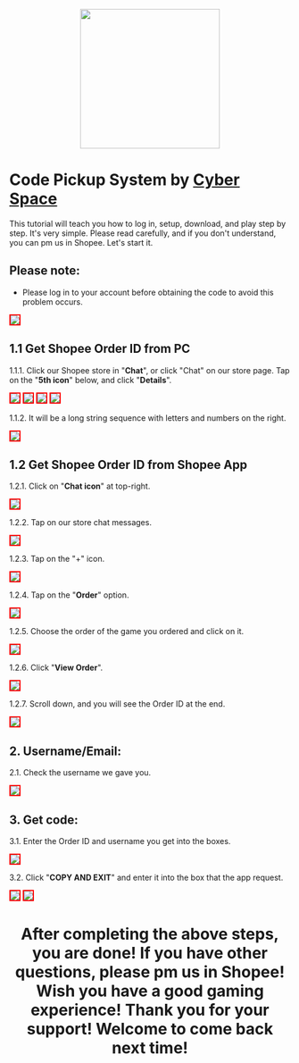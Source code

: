 <p align="center">
<img src="https://user-images.githubusercontent.com/91774682/135708227-fefb44fa-ae60-4d5b-8cdf-a68d30176e66.png" width="250" height="250">
</p>

# Code Pickup System by [Cyber Space](https://shopee.com.my/cyberspace1902)
This tutorial will teach you how to log in, setup, download, and play step by step. It's very simple. Please read carefully, and if you don't understand, you can pm us in Shopee. Let's start it.

## Please note:
* Please log in to your account before obtaining the code to avoid this problem occurs.

 <img src="https://user-images.githubusercontent.com/91774682/136669583-089c689d-00cf-4f34-914d-6bad7089d62d.jpg" style="border: 2px solid red" />

## 1.1 Get Shopee Order ID from PC

1.1.1. Click our Shopee store in "**Chat**", or click "Chat" on our store page. Tap on the "**5th icon**" below, and click "**Details**".

<img src="https://user-images.githubusercontent.com/91774682/135895644-451d96fe-c47d-4c91-a12f-986e2df25f35.jpg" style="border: 2px solid red" />
 
<img src="https://user-images.githubusercontent.com/91774682/135895843-29f4131f-3df4-4fa6-a11f-bdffbc1fe5c9.jpg" style="border: 2px solid red" />
  
<img src="https://user-images.githubusercontent.com/91774682/135895648-599c1b1d-fa67-4396-ab2f-1e3273c57d22.jpg" style="border: 2px solid red" />
   
<img src="https://user-images.githubusercontent.com/91774682/135895635-4bfaf81b-c07b-47b5-9053-690cb055dd32.jpg" style="border: 2px solid red" />
    
1.1.2.  It will be a long string sequence with letters and numbers on the right.

<img src="https://user-images.githubusercontent.com/91774682/135896119-c6acb5aa-a05c-49b9-9ee2-cf7ee423ef27.jpg" style="border: 2px solid red" />

## 1.2 Get Shopee Order ID from Shopee App

1.2.1. Click on "**Chat icon**" at top-right.

 <img src="https://user-images.githubusercontent.com/91774682/135897727-8d203751-c0b0-4c5b-a954-0d7ae1d55b29.jpg" style="border: 2px solid red" />

1.2.2. Tap on our store chat messages.

 <img src="https://user-images.githubusercontent.com/91774682/135900319-49e0e8fd-6544-4535-8c24-56608c51db79.jpg" style="border: 2px solid red" />

1.2.3. Tap on the "+" icon.

 <img src="https://user-images.githubusercontent.com/91774682/135900349-9fc0d54f-065b-49ea-bdbd-60bedf5f41a3.jpg" style="border: 2px solid red" />

1.2.4. Tap on the "**Order**" option.

 <img src="https://user-images.githubusercontent.com/91774682/135900396-6d02a7fb-8569-45a7-853b-5bdce1874a06.jpg" style="border: 2px solid red" />

1.2.5. Choose the order of the game you ordered and click on it.

 <img src="https://user-images.githubusercontent.com/91774682/135900419-f5f9cc36-b3b6-49da-89ee-c8612c5da69d.jpg" style="border: 2px solid red" />

1.2.6. Click "**View Order**".

 <img src="https://user-images.githubusercontent.com/91774682/135900444-97fa8864-47a4-49e0-8684-3c9e95c4ac1b.jpg" style="border: 2px solid red" />

1.2.7. Scroll down, and you will see the Order ID at the end.

 <img src="https://user-images.githubusercontent.com/91774682/135900463-ddf79865-98dd-4e58-b038-d8def189d669.jpg" style="border: 2px solid red" />

## 2. Username/Email:

2.1. Check the username we gave you.

 <img src="https://user-images.githubusercontent.com/91774682/135901294-e446ad52-d9d9-4b20-ae3f-b9158214aca7.jpg" style="border: 2px solid red" />

## 3. Get code:

3.1. Enter the Order ID and username you get into the boxes.

 <img src="https://user-images.githubusercontent.com/91774682/135902815-763477b9-c219-479b-98a0-e9501c08b17b.jpg" style="border: 2px solid red" />

3.2. Click "**COPY AND EXIT**" and enter it into the box that the app request.

 <img src="https://user-images.githubusercontent.com/91774682/135902624-fd93227c-2c52-47e7-a380-6d9f9531c201.jpg" style="border: 2px solid red" />
 
 <img src="https://user-images.githubusercontent.com/91774682/135902627-b27e2673-db84-4580-bdb8-3477cddd0ae2.jpg" style="border: 2px solid red" />
  
<h2></h2>

<center> <h1>After completing the above steps, you are done! If you have other questions, please pm us in Shopee! Wish you have a good gaming experience! Thank you for your support! Welcome to come back next time!</h1> </center>
